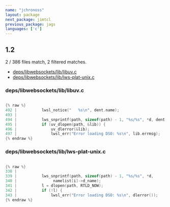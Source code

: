 ```yaml
---
name: "jchronoss"
layout: package
next_package: jimtcl
previous_package: jags
languages: ['c']
---
```

## 1.2
2 / 386 files match, 2 filtered matches.

 - [deps/libwebsockets/lib/libuv.c](#depslibwebsocketsliblibuvc)
 - [deps/libwebsockets/lib/lws-plat-unix.c](#depslibwebsocketsliblws-plat-unixc)

### deps/libwebsockets/lib/libuv.c

```c

{% raw %}
492 | 			lwsl_notice("   %s\n", dent.name);
493 | 
494 | 			lws_snprintf(path, sizeof(path) - 1, "%s/%s", *d, dent.name);
495 | 			if (uv_dlopen(path, &lib)) {
496 | 				uv_dlerror(&lib);
497 | 				lwsl_err("Error loading DSO: %s\n", lib.errmsg);
{% endraw %}

```
### deps/libwebsockets/lib/lws-plat-unix.c

```c

{% raw %}
338 | 
339 | 			lws_snprintf(path, sizeof(path) - 1, "%s/%s", *d,
340 | 				 namelist[i]->d_name);
341 | 			l = dlopen(path, RTLD_NOW);
342 | 			if (!l) {
343 | 				lwsl_err("Error loading DSO: %s\n", dlerror());
{% endraw %}

```